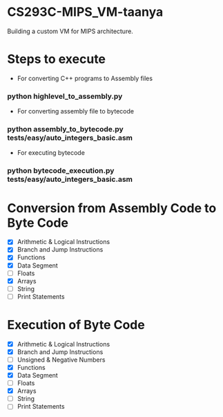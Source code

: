 # CS293C-MIPS_VM-taanya

Building a custom VM for MIPS architecture.

# Steps to execute
- For converting C++ programs to Assembly files
### python highlevel_to_assembly.py
- For converting assembly file to bytecode
### python assembly_to_bytecode.py tests/easy/auto_integers_basic.asm
- For executing bytecode
### python bytecode_execution.py tests/easy/auto_integers_basic.asm

# Conversion from Assembly Code to Byte Code
- [x] Arithmetic & Logical Instructions
- [x] Branch and Jump Instructions
- [x] Functions
- [x] Data Segment
- [ ] Floats
- [x] Arrays
- [ ] String
- [ ] Print Statements

# Execution of Byte Code
- [x] Arithmetic & Logical Instructions
- [x] Branch and Jump Instructions
- [ ] Unsigned & Negative Numbers
- [x] Functions
- [x] Data Segment
- [ ] Floats
- [x] Arrays
- [ ] String
- [ ] Print Statements
